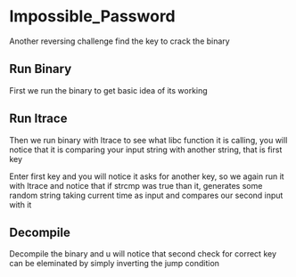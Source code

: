 # Impossible_Password
Another reversing challenge find the key to crack the binary

## Run Binary
First we run the binary to get basic idea of its working

## Run ltrace
Then we run binary with ltrace to see what libc function it is calling, you will notice that it is comparing your input string with another string, that is first key

Enter first key and you will notice it asks for another key, so we again run it with ltrace and notice that if strcmp was true than it, generates some random string taking current time as input and compares our second input with it

## Decompile
Decompile the binary and u will notice that second check for correct key can be eleminated by simply inverting the jump condition
